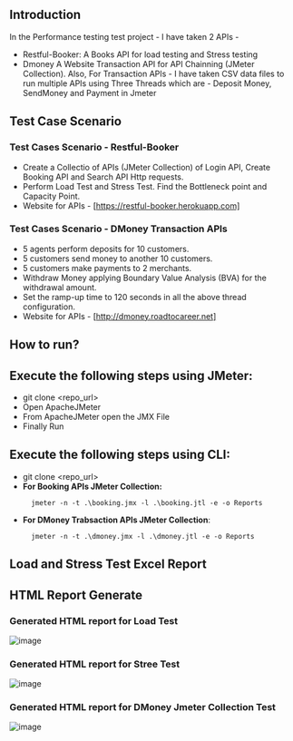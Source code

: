 ## **Introduction**
In the Performance testing test project - I have taken 2 APIs - 
- Restful-Booker: A Books API for load testing and Stress testing
- Dmoney A Website Transaction API for API Chainning (JMeter Collection).
Also,  For Transaction APIs -  I have taken CSV data files to run multiple APIs using Three Threads which are - Deposit Money, SendMoney and Payment in Jmeter

## **Test Case Scenario**
### **Test Cases Scenario - Restful-Booker**
- Create a Collectio of APIs (JMeter Collection) of Login API, Create Booking API and Search API Http requests.
- Perform Load Test and Stress Test. Find the Bottleneck point and Capacity Point.
- Website for APIs - [https://restful-booker.herokuapp.com]
  
### **Test Cases Scenario - DMoney Transaction APIs**
- 5 agents perform deposits for 10 customers.
- 5 customers send money to another 10 customers.
- 5 customers make payments to 2 merchants.
- Withdraw Money applying Boundary Value Analysis (BVA) for the withdrawal amount.
- Set the ramp-up time to 120 seconds in all the above thread configuration.
- Website for APIs - [http://dmoney.roadtocareer.net]

## **How to run?**
## Execute the following steps using JMeter:
- git clone <repo_url>
- Open ApacheJMeter
- From ApacheJMeter open the JMX File
- Finally Run
## Execute the following steps using CLI:
- git clone <repo_url>
- **For Booking APIs JMeter Collection:**
  ```console
    jmeter -n -t .\booking.jmx -l .\booking.jtl -e -o Reports
  ```
- **For DMoney Trabsaction APIs JMeter Collection**:
  ```console
    jmeter -n -t .\dmoney.jmx -l .\dmoney.jtl -e -o Reports
  ```

## **Load and Stress Test Excel Report**

  
## **HTML Report Generate**
### Generated HTML report for Load Test
![image](https://github.com/user-attachments/assets/8db6b91d-0efa-4b0e-9cdb-512168f25d84)


### Generated HTML report for Stree Test
![image](https://github.com/user-attachments/assets/1042fb02-db9c-49e8-ac87-330b4baf41ab)


### Generated HTML report for DMoney Jmeter Collection Test
![image](https://github.com/user-attachments/assets/f881f32e-8ae9-4bcc-9ff9-cc573237bcb5)

